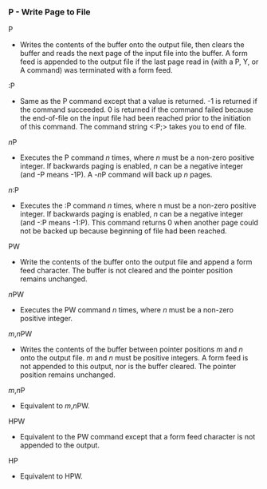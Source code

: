 ### P - Write Page to File

P
- Writes the contents of the buffer onto the output file, then
clears the buffer and reads the next page of the input file into
the buffer. A form feed is appended to the output file if the last
page read in (with a P, Y, or A command) was terminated with
a form feed.

:P
- Same as the P command except that a value is returned. -1 is
returned if the command succeeded. 0 is returned if
the command failed because the end-of-file on the input file
had been reached prior to the initiation of this command. The
command string <:P;> takes you to end of file.

*n*P
- Executes the P command *n* times, where *n* must be a non-zero
positive integer. If backwards paging is enabled, *n* can be a
negative integer (and -P means -1P). A -*n*P command will back up
*n* pages.

*n*:P
- Executes the :P command *n* times, where n must be a non-zero
positive integer. If backwards paging is enabled, *n* can be a
negative integer (and -:P means -1:P). This command returns 0
when another page could not be backed up because beginning of file
had been reached.

PW
- Write the contents of the buffer onto the output file and append
a form feed character. The buffer is not cleared and the pointer
position remains unchanged.

*n*PW
- Executes the PW command *n* times, where *n* must be a non-zero
positive integer.

*m*,*n*PW
- Writes the contents of the buffer between pointer positions *m*
and *n* onto the output file. *m* and *n* must be positive integers.
A form feed is not appended to this output, nor is the buffer
cleared. The pointer position remains unchanged.

*m*,*n*P
- Equivalent to *m*,*n*PW.

HPW
- Equivalent to the PW command except that a form feed
character is not appended to the output.

HP
- Equivalent to HPW.
